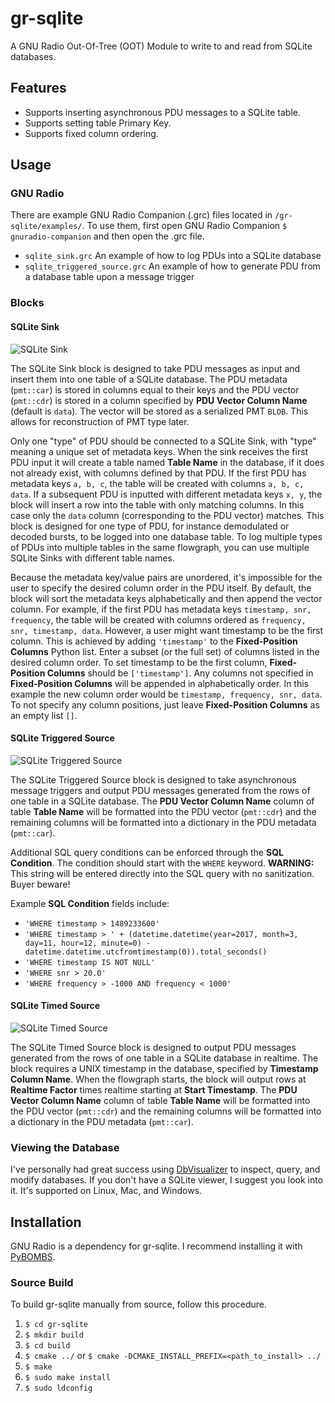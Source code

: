 # gr-sqlite
A GNU Radio Out-Of-Tree (OOT) Module to write to and read from SQLite databases.


## Features
* Supports inserting asynchronous PDU messages to a SQLite table.
* Supports setting table Primary Key.
* Supports fixed column ordering.


## Usage
### GNU Radio
There are example GNU Radio Companion (.grc) files located in `/gr-sqlite/examples/`.  To use them, first open GNU Radio Companion `$ gnuradio-companion` and then open the .grc file.

* `sqlite_sink.grc` An example of how to log PDUs into a SQLite database
* `sqlite_triggered_source.grc` An example of how to generate PDU from a database table upon a message trigger


### Blocks
#### SQLite Sink
![SQLite Sink](https://github.com/mhostetter/gr-sqlite/blob/master/docs/sqlite_sink.png)

The SQLite Sink block is designed to take PDU messages as input and insert them into one table of a SQLite database.  The PDU metadata (`pmt::car`) is stored in columns equal to their keys and the PDU vector (`pmt::cdr`) is stored in a column specified by **PDU Vector Column Name** (default is `data`).  The vector will be stored as a serialized PMT `BLOB`.  This allows for reconstruction of PMT type later.

Only one "type" of PDU should be connected to a SQLite Sink, with "type" meaning a unique set of metadata keys.  When the sink receives the first PDU input it will create a table named **Table Name** in the database, if it does not already exist, with columns defined by that PDU.  If the first PDU has metadata keys `a, b, c`, the table will be created with columns `a, b, c, data`.  If a subsequent PDU is inputted with different metadata keys `x, y`, the block will insert a row into the table with only matching columns.  In this case only the `data` column (corresponding to the PDU vector) matches.  This block is designed for one type of PDU, for instance demodulated or decoded bursts, to be logged into one database table.  To log multiple types of PDUs into multiple tables in the same flowgraph, you can use multiple SQLite Sinks with different table names.

Because the metadata key/value pairs are unordered, it's impossible for the user to specify the desired column order in the PDU itself.  By default, the block will sort the metadata keys alphabetically and then append the vector column.  For example, if the first PDU has metadata keys `timestamp, snr, frequency`, the table will be created with columns ordered as `frequency, snr, timestamp, data`.  However, a user might want timestamp to be the first column.  This is achieved by adding `'timestamp'` to the **Fixed-Position Columns** Python list.  Enter a subset (or the full set) of columns listed in the desired column order.  To set timestamp to be the first column, **Fixed-Position Columns** should be `['timestamp']`.  Any columns not specified in **Fixed-Position Columns** will be appended in alphabetically order.  In this example the new column order would be `timestamp, frequency, snr, data`.  To not specify any column positions, just leave **Fixed-Position Columns** as an empty list `[]`.

#### SQLite Triggered Source
![SQLite Triggered Source](https://github.com/mhostetter/gr-sqlite/blob/master/docs/sqlite_triggered_source.png)

The SQLite Triggered Source block is designed to take asynchronous message triggers and output PDU messages generated from the rows of one table in a SQLite database.  The **PDU Vector Column Name** column of table **Table Name** will be formatted into the PDU vector (`pmt::cdr`) and the remaining columns will be formatted into a dictionary in the PDU metadata (`pmt::car`).

Additional SQL query conditions can be enforced through the **SQL Condition**.  The condition should start with the `WHERE` keyword.  **WARNING:** This string will be entered directly into the SQL query with no sanitization.  Buyer beware!

Example **SQL Condition** fields include:

* `'WHERE timestamp > 1489233600'`
* `'WHERE timestamp > ' + (datetime.datetime(year=2017, month=3, day=11, hour=12, minute=0) - datetime.datetime.utcfromtimestamp(0)).total_seconds()`
* `'WHERE timestamp IS NOT NULL'`
* `'WHERE snr > 20.0'`
* `'WHERE frequency > -1000 AND frequency < 1000'`

#### SQLite Timed Source
![SQLite Timed Source](https://github.com/mhostetter/gr-sqlite/blob/master/docs/sqlite_timed_source.png)

The SQLite Timed Source block is designed to output PDU messages generated from the rows of one table in a SQLite database in realtime.  The block requires a UNIX timestamp in the database, specified by **Timestamp Column Name**.  When the flowgraph starts, the block will output rows at **Realtime Factor** times realtime starting at **Start Timestamp**.  The **PDU Vector Column Name** column of table **Table Name** will be formatted into the PDU vector (`pmt::cdr`) and the remaining columns will be formatted into a dictionary in the PDU metadata (`pmt::car`).

### Viewing the Database
I've personally had great success using [DbVisualizer](https://www.dbvis.com/) to inspect, query, and modify databases.  If you don't have a SQLite viewer, I suggest you look into it.  It's supported on Linux, Mac, and Windows.


## Installation
GNU Radio is a dependency for gr-sqlite.  I recommend installing it with [PyBOMBS](https://github.com/gnuradio/pybombs).

### Source Build
To build gr-sqlite manually from source, follow this procedure.

1. `$ cd gr-sqlite`
2. `$ mkdir build`
3. `$ cd build`
4. `$ cmake ../` or `$ cmake -DCMAKE_INSTALL_PREFIX=<path_to_install> ../`
5. `$ make`
6. `$ sudo make install`
7. `$ sudo ldconfig`

